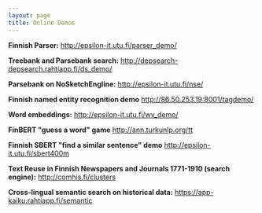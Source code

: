 ```yaml
---
layout: page
title: Online Demos
---
```


**Finnish Parser:** <http://epsilon-it.utu.fi/parser_demo/>

**Treebank and Parsebank search:** <http://depsearch-depsearch.rahtiapp.fi/ds_demo/>

**Parsebank on NoSketchEngline:** <http://epsilon-it.utu.fi/nse/>


**Finnish named entity recognition demo** <http://86.50.253.19:8001/tagdemo/>


**Word embeddings:** <http://epsilon-it.utu.fi/wv_demo/>

**FinBERT "guess a word" game** <http://ann.turkunlp.org/tt>

**Finnish SBERT "find a similar sentence" demo** <http://epsilon-it.utu.fi/sbert400m>


**Text Reuse in Finnish Newspapers and Journals 1771-1910 (search engine):** <http://comhis.fi/clusters>

**Cross-lingual semantic search on historical data:** <https://app-kaiku.rahtiapp.fi/semantic>
